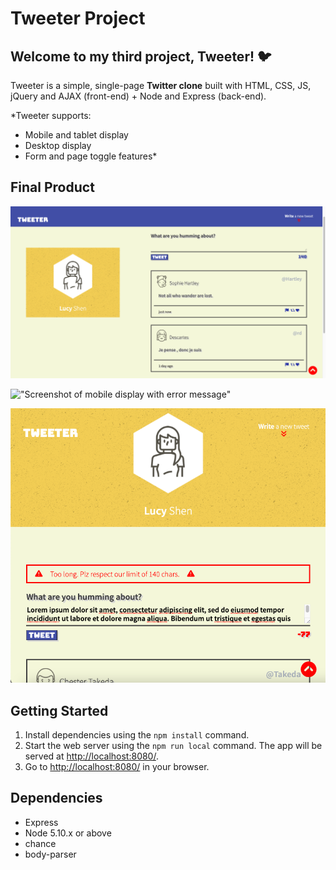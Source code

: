 # Tweeter Project

## Welcome to my third project, **Tweeter!** 🐦

Tweeter is a simple, single-page **Twitter clone** built with HTML, CSS, JS, jQuery and AJAX (front-end) + Node and Express (back-end).

*Tweeter supports:
- Mobile and tablet display
- Desktop display
- Form and page toggle features*

## Final Product
!["Screenshot of desktop display with tweets"](https://github.com/lucyshen7/tweeter-project/blob/master/docs/desktop-tweets.png)

!["Screenshot of mobile display with error message"](https://github.com/lucyshen7/tweeter-project/blob/master/master/docs/empty-tweet-error.png)

!["Screenshot of toggle"](https://github.com/lucyshen7/tweeter-project/blob/master/docs/mobile-display-error.png)

## Getting Started

1. Install dependencies using the `npm install` command.
2. Start the web server using the `npm run local` command. The app will be served at <http://localhost:8080/>.
3. Go to <http://localhost:8080/> in your browser.

## Dependencies

- Express
- Node 5.10.x or above
- chance
- body-parser
